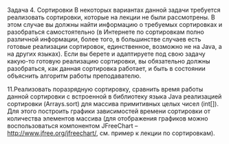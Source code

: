 Задача 4.	Сортировки
В некоторых вариантах данной задачи требуется реализовать сортировки, которые на лекции не были рассмотрены. В этом случае вы должны найти информацию о требуемых сортировках и разобраться самостоятельно (в Интернете по сортировкам полно различной информации, более того, в большинстве случаев есть готовые реализации сортировок, единственное, возможно не на Java, а на других языках).
Если вы берете и адаптируете под свою задачу какую-то готовую реализацию сортировки, вы обязательно должны разобраться, как данная сортировка работает, и быть в состоянии объяснить алгоритм работы преподавателю.

11.Реализовать поразрядную сортировку, сравнить время работы данной сортировки с встроенной в библиотеку языка Java реализацией сортировки (Arrays.sort) для массива примитивных целых чисел (int[]).
Для этого построить графики зависимостей времени сортировки от количества элементов массива (для отображения графиков можно воспользоваться компонентом JFreeChart – http://www.jfree.org/jfreechart/, см. пример к лекции по сортировкам).
